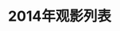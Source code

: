 ---
layout: list
title: "2014年观影列表"
description: "Cubernet的观影列表，记录电影的成长。"
categories: [观影列表]
tags: []
music: []
movies:   
    - title : 完美假妻168
      director : 刘镇伟
      leader : 徐若瑄/何炅/王学兵/蒋梦婕
      type : 喜剧/爱情/悬疑
      link : http://movie.douban.com/subject/24752702
      status : 已看
      description : 暂无影评
      cover : /assets/posters/2014_wmjq168.jpg
    - title : 一触即发
      director : 肯尼思·布拉纳
      leader : 克里斯·派恩/凯文·科斯特纳/肯尼思·布拉纳/凯拉·奈特莉
      type : 剧情/动作/惊悚
      link : http://movie.douban.com/subject/3014957
      status : 已看
      description : 暂无影评
      cover : /assets/posters/2014_ycjf.jpg
    - title : 爸爸去哪儿
      director : 谢涤葵
      leader : 吴镇宇/Feynman/黄磊/黄忆慈
      type : 家庭/儿童/真人秀
      link : http://movie.douban.com/subject/25826679
      status : 已看
      description : 暂无影评
      cover : /assets/posters/2014_bbqn.jpg
    - title : 前任攻略
      director : 田羽生
      leader : 韩庚/姚星彤/郑恺/王丽坤
      type : 喜剧/爱情
      link : http://movie.douban.com/subject/24751754
      status : 已看
      description : 暂无影评
      cover : /assets/posters/2014_qrgl.jpg
    - title : 北京爱情故事
      director : 陈思诚
      leader : 梁家辉/刘嘉玲/王学兵/余男
      type : 爱情
      link : http://movie.douban.com/subject/24736566
      status : 已看
      description : 暂无影评
      cover : /assets/posters/2014_bjaqgs.jpg
    - title : 极品飞车
      director : 斯科特·沃
      leader : 亚伦·保尔/达科塔·约翰逊/伊莫琴·普茨/迈克尔·基顿
      type : 剧情/动作/惊悚/犯罪
      link : http://movie.douban.com/subject/20257326
      status : 已看
      description : 暂无影评
      cover : /assets/posters/2014_jpfc.jpg
    - title : 美国队长2
      director : 安东尼·卢素
      leader : 克里斯·埃文斯/斯嘉丽·约翰逊/塞巴斯蒂安·斯坦/安东尼·麦凯
      type : 动作/科幻/冒险
      link : http://movie.douban.com/subject/6390823
      status : 已看
      description : 暂无影评
      cover : /assets/posters/2014_mgdz2.jpg
    - title : X战警:逆转未来
      director : 布莱恩·辛格
      leader : 詹姆斯·麦卡沃伊/迈克尔·法斯宾德/休·杰克曼/埃文·彼得斯
      type : 动作/科幻/奇幻/冒险
      link : http://movie.douban.com/subject/10485647
      status : 已看
      description : 暂无影评
      cover : /assets/posters/2014_xzjnzwl.jpg
    - title : 明日边缘
      director : 道格·里曼
      leader : 汤姆·克鲁斯/艾米莉·布朗特/布莱丹·格里森/比尔·帕克斯顿
      type : 动作/科幻
      link : http://movie.douban.com/subject/4746257
      status : 已看
      description : 暂无影评
      cover : /assets/posters/2014_mrby.jpg
    - title : 分手大师
      director : 俞白眉
      leader : 邓超/杨幂/古力娜扎/栾元晖
      type : 剧情/喜剧/爱情
      link : http://movie.douban.com/subject/24879858
      status : 已看
      description : 暂无影评
      cover : /assets/posters/2014_fsds.jpg
    - title : 京城81号
      director : 叶伟民
      leader : 吴镇宇/林心如/杨祐宁/秦海璐
      type : 剧情/悬疑/惊悚
      link : http://movie.douban.com/subject/20513061
      status : 已看
      description : 暂无影评
      cover : /assets/posters/2014_jc81h.jpg
    - title : 后会无期
      director : 韩寒
      leader : 冯绍峰/陈柏霖/钟汉良/王珞丹
      type : 剧情/喜剧/爱情
      link : http://movie.douban.com/subject/25805741
      status : 已看
      description : 暂无影评
      cover : /assets/posters/2014_hhwq.jpg
    - title : 暴力街区
      director : 卡米尔·狄拉玛
      leader : 保罗·沃克/大卫·贝利/RZA/古奇·鲍埃
      type : 剧情/动作/犯罪
      link : http://movie.douban.com/subject/3718269
      status : 已看
      description : 暂无影评
      cover : /assets/posters/2014_bljq.jpg
    - title : 猩球崛起2:黎明之战
      director : 马特·里夫斯
      leader : 安迪·瑟金斯/杰森·克拉科/加里·奥德曼/凯丽·拉塞尔
      type : 剧情/动作/科幻
      link : http://movie.douban.com/subject/7046723
      status : 已看
      description : 暂无影评
      cover : /assets/posters/2014_xqjq.jpg
    - title : 心花路放
      director : 宁浩
      leader : 黄渤/徐峥/袁泉/周冬雨
      type : 喜剧/爱情
      link : http://movie.douban.com/subject/25717233
      status : 已看
      description : 暂无影评
      cover : /assets/posters/2014_xhlf.jpg
    - title : 美国骗局
      director : 大卫·欧·拉塞尔
      leader : 克里斯蒂安·贝尔/布莱德利·库珀/艾米·亚当斯/杰瑞米·雷纳
      type : 剧情/犯罪
      link : http://movie.douban.com/subject/6873657
      status : 未看
      description : 暂无影评
      cover : /assets/posters/2014_mgpj.jpg
    - title : 空中营救
      director : 佐米·希尔拉
      leader : 连姆·尼森/朱丽安·摩尔/斯科特·麦克纳里/米歇尔·道克瑞
      type : 动作/悬疑/惊悚
      link : http://movie.douban.com/subject/10598440
      status : 未看
      description : 暂无影评
      cover : /assets/posters/2014_kzyj.jpg
    - title : 老男孩猛龙过江
      director : 肖央
      leader : 肖央/王太利/屈菁菁/郝凯瑞
      type : 剧情/喜剧
      link : http://movie.douban.com/subject/25755645
      status : 未看
      description : 暂无影评
      cover : /assets/posters/2014_lnhmlgj.jpg
    - title : 分手达人
      director : 张自立
      leader : 林鹏/范逸臣/刘承俊/林芮西
      type : 喜剧/爱情
      link : http://movie.douban.com/subject/5421797
      status : 未看
      description : 暂无影评
      cover : /assets/posters/2014_fsdr.jpg
    - title : 亲爱的
      director : 陈可辛
      leader : 赵薇/黄渤/佟大为/郝蕾
      type : 剧情/家庭
      link : http://movie.douban.com/subject/25798222
      status : 未看
      description : 暂无影评
      cover : /assets/posters/2014_qad.jpg
---